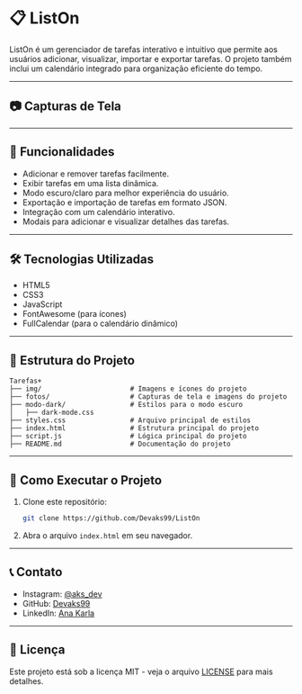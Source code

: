 # 📋 ListOn

ListOn é um gerenciador de tarefas interativo e intuitivo que permite aos usuários adicionar, visualizar, importar e exportar tarefas. O projeto também inclui um calendário integrado para organização eficiente do tempo.

---

## 📷 Capturas de Tela




---

## 📌 Funcionalidades

- Adicionar e remover tarefas facilmente.
- Exibir tarefas em uma lista dinâmica.
- Modo escuro/claro para melhor experiência do usuário.
- Exportação e importação de tarefas em formato JSON.
- Integração com um calendário interativo.
- Modais para adicionar e visualizar detalhes das tarefas.

---

## 🛠 Tecnologias Utilizadas

- HTML5
- CSS3
- JavaScript
- FontAwesome (para ícones)
- FullCalendar (para o calendário dinâmico)

---
## 📂 Estrutura do Projeto

```
Tarefas+
├── img/                      # Imagens e ícones do projeto
├── fotos/                    # Capturas de tela e imagens do projeto
├── modo-dark/                # Estilos para o modo escuro
│   ├── dark-mode.css
├── styles.css                # Arquivo principal de estilos
├── index.html                # Estrutura principal do projeto
├── script.js                 # Lógica principal do projeto
├── README.md                 # Documentação do projeto
```

---

## 🚀 Como Executar o Projeto

1. Clone este repositório:
   ```sh
   git clone https://github.com/Devaks99/ListOn
   ```
2. Abra o arquivo `index.html` em seu navegador.

---

## 📞 Contato

- Instagram: [@aks_dev](https://www.instagram.com/aks_dev/)
- GitHub: [Devaks99](https://github.com/Devaks99/ListOn)
- LinkedIn: [Ana Karla](https://www.linkedin.com/in/ana-karla-209606263)

---

## 📜 Licença

Este projeto está sob a licença MIT - veja o arquivo [LICENSE](LICENSE) para mais detalhes.

